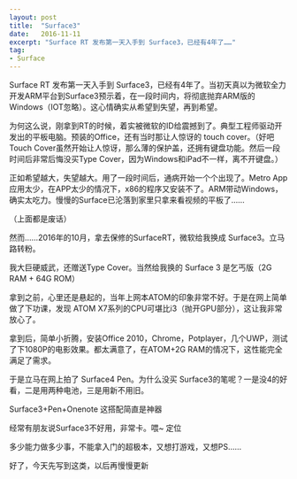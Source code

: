```yaml
---
layout: post
title:  "Surface3"
date:   2016-11-11
excerpt: "Surface RT 发布第一天入手到 Surface3，已经有4年了……"
tag:
- Surface
---
```


Surface RT 发布第一天入手到 Surface3，已经有4年了。当初天真以为微软全力开发ARM平台到Surface3预示着，在一段时间内，将彻底抛弃ARM版的Windows（IOT忽略）。这心情确实从希望到失望，再到希望。

为何这么说，刚拿到RT的时候，着实被微软的ID给震撼到了。典型工程师驱动开发出的平板电脑。预装的Office，还有当时那让人惊讶的 touch cover。（好吧 Touch Cover虽然开始让人惊讶，那么薄的保护盖，还拥有键盘功能。然后一段时间后非常后悔没买Type Cover，因为Windows和iPad不一样，离不开键盘。）

正如希望越大，失望越大。用了一段时间后，通病开始一个个出现了。Metro App应用太少，在APP太少的情况下，x86的程序又安装不了。ARM带动Windows，确实太吃力。慢慢的Surface已沦落到家里只拿来看视频的平板了……

（上面都是废话）

然而……2016年的10月，拿去保修的SurfaceRT，微软给我换成 Surface3。立马路转粉。

我大巨硬威武，还赠送Type Cover。当然给我换的 Surface 3 是乞丐版（2G RAM + 64G ROM）

拿到之前，心里还是悬起的，当年上网本ATOM的印象非常不好。于是在网上简单做了下功课，发现 ATOM X7系列的CPU可堪比i3（抛开GPU部分），这让我非常放心了。

拿到后，简单小折腾，安装Office 2010，Chrome，Potplayer，几个UWP，测试了下1080P的电影效果。都太满意了，在ATOM+2G RAM的情况下，这性能完全满足了需求。

于是立马在网上拍了 Surface4 Pen。为什么没买 Surface3的笔呢？一是没4的好看，二是用两种电池，三是用新不用旧。

Surface3+Pen+Onenote 这搭配简直是神器

经常有朋友说Surface3不好用，非常卡。喂~ 定位

多少能力做多少事，不能拿入门的超极本，又想打游戏，又想PS……

好了，今天先写到这类，以后再慢慢更新
